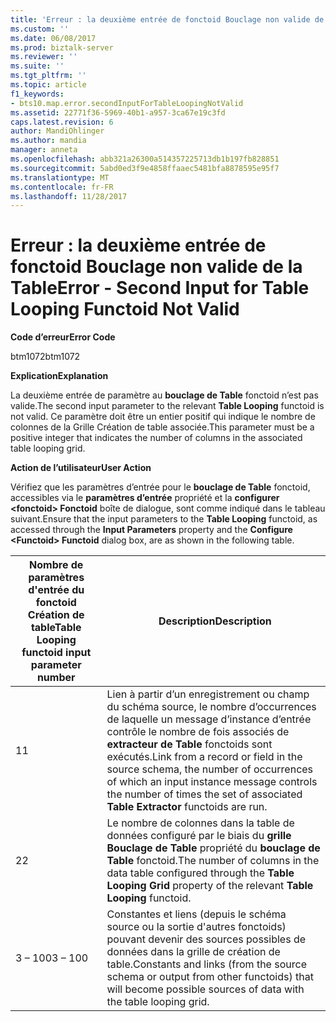 ```yaml
---
title: 'Erreur : la deuxième entrée de fonctoid Bouclage non valide de la Table | Documents Microsoft'
ms.custom: ''
ms.date: 06/08/2017
ms.prod: biztalk-server
ms.reviewer: ''
ms.suite: ''
ms.tgt_pltfrm: ''
ms.topic: article
f1_keywords:
- bts10.map.error.secondInputForTableLoopingNotValid
ms.assetid: 22771f36-5969-40b1-a957-3ca67e19c3fd
caps.latest.revision: 6
author: MandiOhlinger
ms.author: mandia
manager: anneta
ms.openlocfilehash: abb321a26300a514357225713db1b197fb828851
ms.sourcegitcommit: 5abd0ed3f9e4858ffaaec5481bfa8878595e95f7
ms.translationtype: MT
ms.contentlocale: fr-FR
ms.lasthandoff: 11/28/2017
---
```

# <a name="error---second-input-for-table-looping-functoid-not-valid"></a><span data-ttu-id="f8b3a-102">Erreur : la deuxième entrée de fonctoid Bouclage non valide de la Table</span><span class="sxs-lookup"><span data-stu-id="f8b3a-102">Error - Second Input for Table Looping Functoid Not Valid</span></span>
<span data-ttu-id="f8b3a-103">**Code d’erreur**</span><span class="sxs-lookup"><span data-stu-id="f8b3a-103">**Error Code**</span></span>  
  
 <span data-ttu-id="f8b3a-104">btm1072</span><span class="sxs-lookup"><span data-stu-id="f8b3a-104">btm1072</span></span>  
  
 <span data-ttu-id="f8b3a-105">**Explication**</span><span class="sxs-lookup"><span data-stu-id="f8b3a-105">**Explanation**</span></span>  
  
 <span data-ttu-id="f8b3a-106">La deuxième entrée de paramètre au **bouclage de Table** fonctoid n’est pas valide.</span><span class="sxs-lookup"><span data-stu-id="f8b3a-106">The second input parameter to the relevant **Table Looping** functoid is not valid.</span></span> <span data-ttu-id="f8b3a-107">Ce paramètre doit être un entier positif qui indique le nombre de colonnes de la Grille Création de table associée.</span><span class="sxs-lookup"><span data-stu-id="f8b3a-107">This parameter must be a positive integer that indicates the number of columns in the associated table looping grid.</span></span>  
  
 <span data-ttu-id="f8b3a-108">**Action de l’utilisateur**</span><span class="sxs-lookup"><span data-stu-id="f8b3a-108">**User Action**</span></span>  
  
 <span data-ttu-id="f8b3a-109">Vérifiez que les paramètres d’entrée pour le **bouclage de Table** fonctoid, accessibles via le **paramètres d’entrée** propriété et la **configurer \<fonctoid\> Fonctoid** boîte de dialogue, sont comme indiqué dans le tableau suivant.</span><span class="sxs-lookup"><span data-stu-id="f8b3a-109">Ensure that the input parameters to the **Table Looping** functoid, as accessed through the **Input Parameters** property and the **Configure \<Functoid\> Functoid** dialog box, are as shown in the following table.</span></span>  
  
|<span data-ttu-id="f8b3a-110">Nombre de paramètres d'entrée du fonctoid Création de table</span><span class="sxs-lookup"><span data-stu-id="f8b3a-110">Table Looping functoid input parameter number</span></span>|<span data-ttu-id="f8b3a-111"> Description</span><span class="sxs-lookup"><span data-stu-id="f8b3a-111">Description</span></span>|  
|---------------------------------------------------|-----------------|  
|<span data-ttu-id="f8b3a-112">1</span><span class="sxs-lookup"><span data-stu-id="f8b3a-112">1</span></span>|<span data-ttu-id="f8b3a-113">Lien à partir d’un enregistrement ou champ du schéma source, le nombre d’occurrences de laquelle un message d’instance d’entrée contrôle le nombre de fois associés de **extracteur de Table** fonctoids sont exécutés.</span><span class="sxs-lookup"><span data-stu-id="f8b3a-113">Link from a record or field in the source schema, the number of occurrences of which an input instance message controls the number of times the set of associated **Table Extractor** functoids are run.</span></span>|  
|<span data-ttu-id="f8b3a-114">2</span><span class="sxs-lookup"><span data-stu-id="f8b3a-114">2</span></span>|<span data-ttu-id="f8b3a-115">Le nombre de colonnes dans la table de données configuré par le biais du **grille Bouclage de Table** propriété du **bouclage de Table** fonctoid.</span><span class="sxs-lookup"><span data-stu-id="f8b3a-115">The number of columns in the data table configured through the **Table Looping Grid** property of the relevant **Table Looping** functoid.</span></span>|  
|<span data-ttu-id="f8b3a-116">3 – 100</span><span class="sxs-lookup"><span data-stu-id="f8b3a-116">3 – 100</span></span>|<span data-ttu-id="f8b3a-117">Constantes et liens (depuis le schéma source ou la sortie d'autres fonctoids) pouvant devenir des sources possibles de données dans la grille de création de table.</span><span class="sxs-lookup"><span data-stu-id="f8b3a-117">Constants and links (from the source schema or output from other functoids) that will become possible sources of data with the table looping grid.</span></span>|